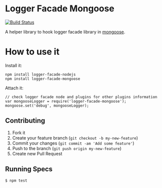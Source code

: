 # Logger Facade Mongoose

[![Build Status](https://travis-ci.org/micro-toolkit/logger-facade-mongoose.svg?branch=master)](https://travis-ci.org/micro-toolkit/logger-facade-mongoose)

A helper library to hook logger facade library in [mongoose](https://www.npmjs.com/package/mongoose).

# How to use it

Install it:

```
npm install logger-facade-nodejs
npm install logger-facade-mongoose
```

Attach it:

```
// check logger facade node and plugins for other plugins information
var mongooseLogger = require('logger-facade-mongoose');
mongoose.set('debug', mongooseLogger);
```

## Contributing

1. Fork it
2. Create your feature branch (`git checkout -b my-new-feature`)
3. Commit your changes (`git commit -am 'Add some feature'`)
4. Push to the branch (`git push origin my-new-feature`)
5. Create new Pull Request
## Running Specs

    $ npm test
